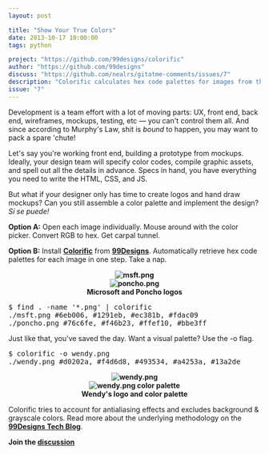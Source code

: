 ```yaml
---
layout: post

title: "Show Your True Colors"
date: 2013-10-17 10:00:00
tags: python

project: "https://github.com/99designs/colorific"
author: "https://github.com/99designs"
discuss: "https://github.com/nealrs/gitatme-comments/issues/7"
description: "Colorific calculates hex code palettes for images from the command line."
issue: "7"
---
```

<p>Development is a team effort with a lot of moving parts: UX, front end, back end, wireframes, mockups, testing, etc &mdash; you can't control them all. And since according to Murphy's Law, shit is <em>bound</em> to happen, you may want to pack a spare 'chute!</p>

<p>Let's say you're working front end, building a prototype from mockups. Ideally, your design team will specify color codes, compile graphic assets, and spell out all the details in advance. Specs in hand, you have everything you need to write the HTML, CSS, and JS.

<p>But what if your designer only has time to create logos and hand draw mockups? Can you still assemble a color palette and implement the design? <em>Sí se puede!</em></p> 

<p><strong>Option A:</strong> Open each image individually. Mouse around with the color picker. Convert RGB to hex. Get carpal tunnel.</p>

<p><strong>Option B:</strong> Install <strong><a href="{{page.project}}" target="_blank" title="Colorific on GitHub">Colorific</a></strong> from <strong><a href="{{page.author}}" target="_blank" title="99Designs">99Designs</a></strong>. Automatically retrieve hex code palettes for each image in one step. Take a nap.</p>

<p><center><strong>
	<img src="{{site.img}}issue_7_msft.png" style="max-width:300px; text-align:center;" alt="msft.png" title="msft.png"><br>
	<img src="{{site.img}}issue_7_poncho.png" style="max-width:300px; text-align:center;" alt="poncho.png" title="poncho.png"><br>
Microsoft and Poncho logos</strong>
</center></p>

<pre class="prettyprint lang-bash">
$ find . -name '*.png' | colorific
./msft.png #6eb006, #1291eb, #ec381b, #fdac09
./poncho.png #76c6fe, #f46b23, #ffef10, #bbe3ff
</pre>

<p>Just like that, you've saved the day. Want a visual palette? Use the -o flag.</p>

<pre class="prettyprint lang-bash">
$ colorific -o wendy.png
./wendy.png	#d0202a, #f4d6d8, #493534, #a4253a, #13a2de
</pre>

<p><center><strong>
<img src="{{site.img}}issue_7_wendy.png" style="max-width:300px; text-align:center;" alt="wendy.png" title="wendy.png"><br>
<img src="{{site.img}}issue_7_wendy_palette.png" style="max-width:300px; text-align:center;" alt="wendy.png color palette" title="wendy.png color palette"><br>
Wendy's logo and color palette</strong>
</center></p>

<p>Colorific tries to account for antialiasing effects and excludes background & grayscale colors. Read more about the underlying methodology on the <strong><a href="http://99designs.com/tech-blog/blog/2012/05/11/color-analysis/" target="_blank" title="Coloric on 99Designs">99Designs Tech Blog</a></strong>.</p>

<p><strong>Join the <a class = "nodeco" href="{{ page.url }}#comments" title="Discuss this issue of Git @ Me online"><i class="icon-comments icon-large "></i> discussion</a></strong></p>